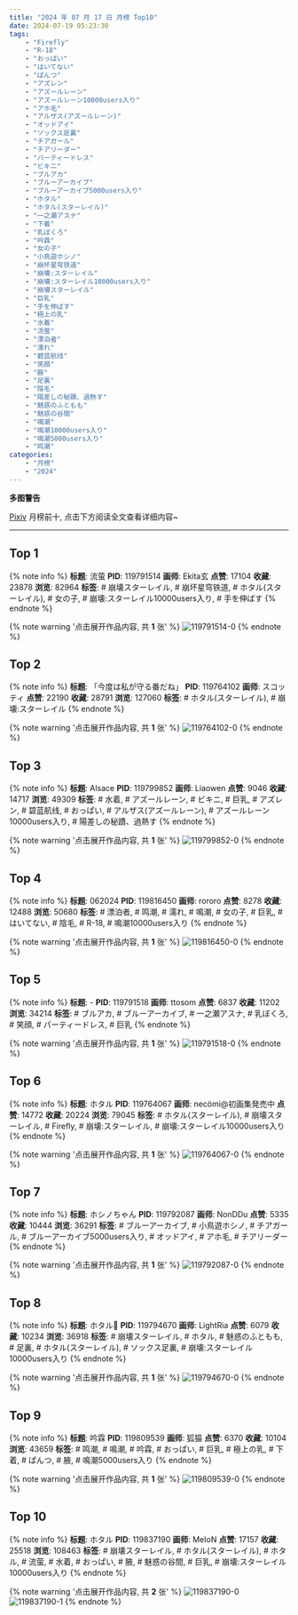 ```yaml
---
title: "2024 年 07 月 17 日 月榜 Top10"
date: 2024-07-19 05:23:30
tags:
    - "Firefly"
    - "R-18"
    - "おっぱい"
    - "はいてない"
    - "ぱんつ"
    - "アズレン"
    - "アズールレーン"
    - "アズールレーン10000users入り"
    - "アホ毛"
    - "アルザス(アズールレーン)"
    - "オッドアイ"
    - "ソックス足裏"
    - "チアガール"
    - "チアリーダー"
    - "パーティードレス"
    - "ビキニ"
    - "ブルアカ"
    - "ブルーアーカイブ"
    - "ブルーアーカイブ5000users入り"
    - "ホタル"
    - "ホタル(スターレイル)"
    - "一之瀬アスナ"
    - "下着"
    - "乳ぼくろ"
    - "吟霖"
    - "女の子"
    - "小鳥遊ホシノ"
    - "崩坏星穹铁道"
    - "崩壊:スターレイル"
    - "崩壊:スターレイル10000users入り"
    - "崩壊スターレイル"
    - "巨乳"
    - "手を伸ばす"
    - "極上の乳"
    - "水着"
    - "流萤"
    - "漂泊者"
    - "濡れ"
    - "碧蓝航线"
    - "笑顔"
    - "腋"
    - "足裏"
    - "陰毛"
    - "陽差しの秘蹟、過熱す"
    - "魅惑のふともも"
    - "魅惑の谷間"
    - "鳴潮"
    - "鳴潮10000users入り"
    - "鳴潮5000users入り"
    - "鸣潮"
categories:
    - "月榜"
    - "2024"
---
```


<i class="fa fa-triangle-exclamation"></i>**多图警告**<i class="fa fa-triangle-exclamation"></i>

[Pixiv](https://www.pixiv.net/) 月榜前十, 点击下方阅读全文查看详细内容~

<!-- more -->

---

## Top 1

{% note info %}
**标题**: 流萤
**PID**: 119791514 **画师**: Ekita玄
**点赞**: 17104 **收藏**: 23878 **浏览**: 82964
**标签**: # 崩壊スターレイル, # 崩坏星穹铁道, # ホタル(スターレイル), # 女の子, # 崩壊:スターレイル10000users入り, # 手を伸ばす
{% endnote %}

{% note warning '点击展开作品内容, 共 **1** 张' %}
![119791514-0](https://i.pixiv.re/img-original/img/2024/06/20/00/00/11/119791514_p0.jpg)
{% endnote %}

## Top 2

{% note info %}
**标题**: 「今度は私が守る番だね」
**PID**: 119764102 **画师**: スコッティ
**点赞**: 22190 **收藏**: 28791 **浏览**: 127060
**标签**: # ホタル(スターレイル), # 崩壊:スターレイル
{% endnote %}

{% note warning '点击展开作品内容, 共 **1** 张' %}
![119764102-0](https://i.pixiv.re/img-original/img/2024/06/19/00/00/46/119764102_p0.jpg)
{% endnote %}

## Top 3

{% note info %}
**标题**: Alsace
**PID**: 119799852 **画师**: Liaowen
**点赞**: 9046 **收藏**: 14717 **浏览**: 49309
**标签**: # 水着, # アズールレーン, # ビキニ, # 巨乳, # アズレン, # 碧蓝航线, # おっぱい, # アルザス(アズールレーン), # アズールレーン10000users入り, # 陽差しの秘蹟、過熱す
{% endnote %}

{% note warning '点击展开作品内容, 共 **1** 张' %}
![119799852-0](https://i.pixiv.re/img-original/img/2024/06/20/08/48/29/119799852_p0.png)
{% endnote %}

## Top 4

{% note info %}
**标题**: 062024
**PID**: 119816450 **画师**: rororo
**点赞**: 8278 **收藏**: 12488 **浏览**: 50680
**标签**: # 漂泊者, # 鸣潮, # 濡れ, # 鳴潮, # 女の子, # 巨乳, # はいてない, # 陰毛, # R-18, # 鳴潮10000users入り
{% endnote %}

{% note warning '点击展开作品内容, 共 **1** 张' %}
![119816450-0](https://i.pixiv.re/img-original/img/2024/06/20/22/45/02/119816450_p0.jpg)
{% endnote %}

## Top 5

{% note info %}
**标题**: -
**PID**: 119791518 **画师**: ttosom
**点赞**: 6837 **收藏**: 11202 **浏览**: 34214
**标签**: # ブルアカ, # ブルーアーカイブ, # 一之瀬アスナ, # 乳ぼくろ, # 笑顔, # パーティードレス, # 巨乳
{% endnote %}

{% note warning '点击展开作品内容, 共 **1** 张' %}
![119791518-0](https://i.pixiv.re/img-original/img/2024/06/20/00/00/11/119791518_p0.jpg)
{% endnote %}

## Top 6

{% note info %}
**标题**: ホタル
**PID**: 119764067 **画师**: necömi@初画集発売中
**点赞**: 14772 **收藏**: 20224 **浏览**: 79045
**标签**: # ホタル(スターレイル), # 崩壊スターレイル, # Firefly, # 崩壊:スターレイル, # 崩壊:スターレイル10000users入り
{% endnote %}

{% note warning '点击展开作品内容, 共 **1** 张' %}
![119764067-0](https://i.pixiv.re/img-original/img/2024/06/19/00/00/35/119764067_p0.png)
{% endnote %}

## Top 7

{% note info %}
**标题**: ホシノちゃん
**PID**: 119792087 **画师**: NonDDu
**点赞**: 5335 **收藏**: 10444 **浏览**: 36291
**标签**: # ブルーアーカイブ, # 小鳥遊ホシノ, # チアガール, # ブルーアーカイブ5000users入り, # オッドアイ, # アホ毛, # チアリーダー
{% endnote %}

{% note warning '点击展开作品内容, 共 **1** 张' %}
![119792087-0](https://i.pixiv.re/img-original/img/2024/06/20/00/09/56/119792087_p0.png)
{% endnote %}

## Top 8

{% note info %}
**标题**: ホタル🎨
**PID**: 119794670 **画师**: LightRia
**点赞**: 6079 **收藏**: 10234 **浏览**: 36918
**标签**: # 崩壊スターレイル, # ホタル, # 魅惑のふともも, # 足裏, # ホタル(スターレイル), # ソックス足裏, # 崩壊:スターレイル10000users入り
{% endnote %}

{% note warning '点击展开作品内容, 共 **1** 张' %}
![119794670-0](https://i.pixiv.re/img-original/img/2024/06/20/01/52/17/119794670_p0.jpg)
{% endnote %}

## Top 9

{% note info %}
**标题**: 吟霖
**PID**: 119809539 **画师**: 狐猫
**点赞**: 6370 **收藏**: 10104 **浏览**: 43659
**标签**: # 鸣潮, # 鳴潮, # 吟霖, # おっぱい, # 巨乳, # 極上の乳, # 下着, # ぱんつ, # 腋, # 鳴潮5000users入り
{% endnote %}

{% note warning '点击展开作品内容, 共 **1** 张' %}
![119809539-0](https://i.pixiv.re/img-original/img/2024/06/20/18/57/57/119809539_p0.jpg)
{% endnote %}

## Top 10

{% note info %}
**标题**: ホタル
**PID**: 119837190 **画师**: MeIoN
**点赞**: 17157 **收藏**: 25518 **浏览**: 108463
**标签**: # 崩壊スターレイル, # ホタル(スターレイル), # ホタル, # 流萤, # 水着, # おっぱい, # 腋, # 魅惑の谷間, # 巨乳, # 崩壊:スターレイル10000users入り
{% endnote %}

{% note warning '点击展开作品内容, 共 **2** 张' %}
![119837190-0](https://i.pixiv.re/img-original/img/2024/06/21/18/54/32/119837190_p0.jpg)
![119837190-1](https://i.pixiv.re/img-original/img/2024/06/21/18/54/32/119837190_p1.jpg)
{% endnote %}
